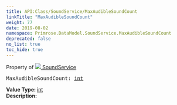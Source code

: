 ```yaml
---
title: API:Class/SoundService/MaxAudibleSoundCount
linkTitle: "MaxAudibleSoundCount"
weight: 77
date: 2019-08-02
namespace: Primrose.DataModel.SoundService.MaxAudibleSoundCount
deprecated: false
no_list: true
toc_hide: true
---
```

Property of <a href="/docs/api-reference/Class/SoundService"><img src="/icons/silk/soundscape.png"/>&nbsp;SoundService</a>
<pre class="method-declaration">
MaxAudibleSoundCount: <a class="type" href="/docs/api-reference/System/Primitives#int32">int</a></pre>
<b>Value Type: </b>
<a class="type" href="/docs/api-reference/System/Primitives#int32">int</a>
<br/>
<b>Description: </b>